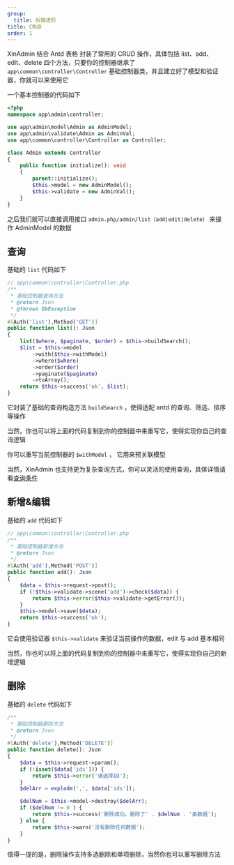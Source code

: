 ```yaml
---
group:
  title: 后端进阶
title: CRUD
order: 1
---
```


XinAdmin 结合 Antd 表格 封装了常用的 CRUD 操作，具体包括 list、add、edit、delete 四个方法，只要你的控制器继承了 `app\common\controller\Controller` 基础控制器类，并且建立好了模型和验证器，你就可以来使用它

一个基本控制器的代码如下

```php
<?php
namespace app\admin\controller;

use app\admin\model\Admin as AdminModel;
use app\admin\validate\Admin as AdminVal;
use app\common\controller\Controller as Controller;

class Admin extends Controller
{
    public function initialize(): void
    {
        parent::initialize();
        $this->model = new AdminModel();
        $this->validate = new AdminVal();
    }
}
```

之后我们就可以直接调用接口 `admin.php/admin/list（add|edit|delete）` 来操作 AdminModel 的数据

## 查询

基础的 `list` 代码如下

```php
// app\common\controller\Controller.php
/**
 * 基础控制器查询方法
 * @return Json
 * @throws DbException
 */
#[Auth('list'),Method('GET')]
public function list(): Json
{
    list($where, $paginate, $order) = $this->buildSearch();
    $list = $this->model
        ->with($this->withModel)
        ->where($where)
        ->order($order)
        ->paginate($paginate)
        ->toArray();
    return $this->success('ok', $list);
}

```

它封装了基础的查询构造方法 `buildSearch` ，使得适配 antd 的查询、筛选、排序等操作

当然，你也可以将上面的代码复制到你的控制器中来重写它，使得实现你自己的查询逻辑

你可以重写当前控制器的 `$withModel` ， 它用来预关联模型

当然，XinAdmin 也支持更为复杂查询方式，你可以灵活的使用查询，具体详情请看[查询条件](/doc/backend-search)

## 新增&编辑

基础的 `add` 代码如下

```php
// app\common\controller\Controller.php
/**
 * 基础控制器新增方法
 * @return Json
 */
#[Auth('add'),Method('POST')]
public function add(): Json
{
    $data = $this->request->post();
    if (!$this->validate->scene('add')->check($data)) {
        return $this->error($this->validate->getError());
    }
    $this->model->save($data);
    return $this->success('ok');
}
```

它会使用验证器 `$this->validate` 来验证当前操作的数据，edit 与 add 基本相同

当然，你也可以将上面的代码复制到你的控制器中来重写它，使得实现你自己的新增逻辑

## 删除

基础的 `delete` 代码如下

```php
/**
 * 基础控制器删除方法
 * @return Json
 */
#[Auth('delete'),Method('DELETE')]
public function delete(): Json
{
    $data = $this->request->param();
    if (!isset($data['ids'])) {
        return $this->error('请选择ID');
    }
    $delArr = explode(',', $data['ids']);

    $delNum = $this->model->destroy($delArr);
    if ($delNum != 0 ) {
        return $this->success('删除成功，删除了' . $delNum . '条数据');
    } else {
        return $this->warn('没有删除任何数据');
    }
}
```

值得一提的是，删除操作支持多选删除和单项删除，当然你也可以重写删除方法
